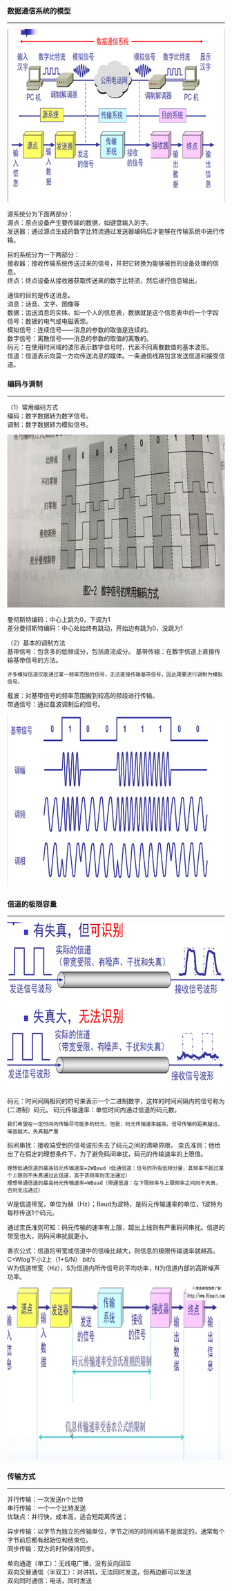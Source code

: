 ### 数据通信系统的模型

----------------------
<img src="./imgs/数据通信系统的模型.png" width="800" height="400"  alt="数据通信系统的模型" >

源系统分为下面两部分：  
源点：原点设备产生要传输的数据，如键盘输入的字。  
发送器：通过源点生成的数字比特流通过发送器编码后才能够在传输系统中进行传输。

目的系统分为一下两部分：  
接收器：接收传输系统传送过来的信号，并把它转换为能够被目的设备处理的信息。  
终点：终点设备从接收器获取传送来的数字比特流，然后进行信息输出。

通信的目的是传送消息。  
消息：话音、文字、图像等  
数据：运送消息的实体。如一个人的信息表，数据就是这个信息表中的一个字段  
信号：数据的电气或电磁表现。  
模拟信号：连续信号——消息的参数的取值是连续的。  
数字信号：离散信号——消息的参数的取值的离散的。  
码元：在使用时间域的波形表示数字信号时，代表不同离散数值的基本波形。  
信道：信道表示向莫一方向传送消息的媒体。一条通信线路包含发送信道和接受信道。

### 编码与调制

----------------------
（1）常用编码方式  
编码：数字数据转为数字信号。  
调制：数字数据转为模拟信号。

<img src="./imgs/数字信号的常用编码方式.png" width="800" height="400"  alt="数字信号的常用编码方式" >

曼彻斯特编码：中心上跳为0，下调为1  
差分曼彻斯特编码：中心处始终有跳动，开始边有跳为0，没跳为1

（2）基本的调制方法  
基带信号：包含多的低频成分，包括直流成分。
基带传输：在数字信道上直接传输基带信号的方法。  
```
许多模拟信道仅能通过某一频率范围的信号，无法直接传输基带信号，因此需要进行调制为模拟信号。
```
载波：对基带信号的频率范围搬到较高的频段进行传输。  
带通信号：通过载波调制后的信号。

<img src="./imgs/常用的3中带通调制方法.png" width="800" height="400"  alt="常用的3中带通调制方法" >

### 信道的极限容量

----------------------
<img src="./imgs/数字信号通过实际的信道.png" width="800" height="400"  alt="数字信号通过实际的信道" >
码元：时间间隔相同的符号来表示一个二进制数字，这样的时间间隔内的信号称为(二进制）码元。  
码元传输速率：单位时间内通过信道的码元数。  

```
我们希望在一定时间内传输尽可能多的码元，但是，码元传输速率越高，信号传输的距离越远，噪音越大，失真越严重
```

码间串扰：接收端受到的信号波形失去了码元之间的清晰界限。
柰氏准则：他给出了在假定的理想条件下，为了避免码间串扰，码元的传输速率的上限值。  
```
理想低通信道的最高码元传输速率=2WBaud（低通信道：信号的所有低频分量，其频率不超过某个上限则不失真通过此信道，高于该频率则无法通过）
理想带通信道的最高码元传输速率=WBuad（带通信道：在下限频率与上限频率之间则不失真，否则无法通过）
```
W是信道带宽，单位为赫（Hz）；Baud为波特，是码元传输速率的单位，1波特为每秒传送1个码元。

通过柰氏准则可知：码元传输的速率有上限，超出上线则有严重码间串扰。信道的带宽也大，则码间串扰就更小。

香农公式：信道的带宽或信道中的信噪比越大，则信息的极限传输速率就越高。C=Wlog下小2上（1+S/N） bit/s  
W为信道带宽（Hz），S为信道内所传信号的平均功率，N为信道内部的高斯噪声功率。

<img src="./imgs/柰氏和香农.png" width="800" height="400"  alt="柰氏和香农" >

### 传输方式

----------------------
并行传输：一次发送n个比特  
串行传输：一个一个比特发送  
优缺点：并行快，成本高，适合短距离传送；

异步传输：以字节为独立的传输单位，字节之间的时间间隔不是固定的，通常每个字节前后都有起始位和结束位。  
同步传输：双方的时钟保持同步。

单向通道（单工）：无线电广播，没有反向回应  
双向交替通信（半双工）：对讲机，无法同时发送，但两边都可以发送  
双向同时通信：电话，同时发送
